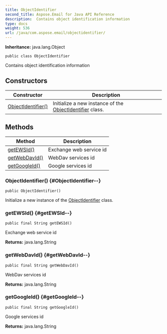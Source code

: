 ```yaml
---
title: ObjectIdentifier
second_title: Aspose.Email for Java API Reference
description:  Contains object identification information
type: docs
weight: 536
url: /java/com.aspose.email/objectidentifier/
---
```

**Inheritance:**
java.lang.Object
```
public class ObjectIdentifier
```

Contains object identification information
## Constructors

| Constructor | Description |
| --- | --- |
| [ObjectIdentifier()](#ObjectIdentifier--) | Initialize a new instance of the [ObjectIdentifier](../../com.aspose.email/objectidentifier) class. |
## Methods

| Method | Description |
| --- | --- |
| [getEWSId()](#getEWSId--) | Exchange web service id |
| [getWebDavId()](#getWebDavId--) | WebDav services id |
| [getGoogleId()](#getGoogleId--) | Google services id |
### ObjectIdentifier() {#ObjectIdentifier--}
```
public ObjectIdentifier()
```


Initialize a new instance of the [ObjectIdentifier](../../com.aspose.email/objectidentifier) class.

### getEWSId() {#getEWSId--}
```
public final String getEWSId()
```


Exchange web service id

**Returns:**
java.lang.String
### getWebDavId() {#getWebDavId--}
```
public final String getWebDavId()
```


WebDav services id

**Returns:**
java.lang.String
### getGoogleId() {#getGoogleId--}
```
public final String getGoogleId()
```


Google services id

**Returns:**
java.lang.String
